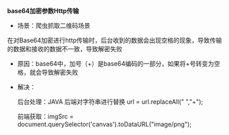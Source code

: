 
**base64加密参数Http传输**

* 场景：爬虫抓取二维码场景

​		在对Base64加密进行http传输时，后台收到的数据会出现空格的现象，导致传输的数据和接收的数据不一致，导致解密失败

* 原因：base64中，加号（+）是base64编码的一部分，如果将+号转变为空格，就会导致解密失败

* 解决：

  后台处理：JAVA 后端对字符串进行替换  url = url.replaceAll(" ","+");

  前端获取：imgSrc = document.querySelector('canvas').toDataURL("image/png");
